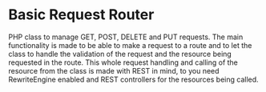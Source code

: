 Basic Request Router
===========

PHP class to manage GET, POST, DELETE and PUT requests. The main functionality is made to be able to make a request to a route and to let the class to handle the validation of the request and the resource being requested in the route. This whole request handling and calling of the resource from the class is made with REST in mind, to you need RewriteEngine enabled and REST controllers for the resources being called.
